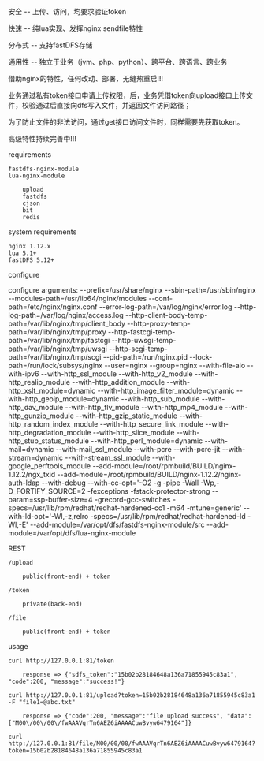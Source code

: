 安全 -- 上传、访问，均要求验证token

快速 -- 纯lua实现、发挥nginx sendfile特性

分布式 -- 支持fastDFS存储

通用性 -- 独立于业务（jvm、php、python）、跨平台、跨语言、跨业务

借助nginx的特性，任何改动、部署，无缝热重启!!!


业务通过私有token接口申请上传权限，后，业务凭借token向upload接口上传文件，校验通过后直接向dfs写入文件，并返回文件访问路径；

为了防止文件的非法访问，通过get接口访问文件时，同样需要先获取token。


高级特性持续完善中!!!


requirements

    fastdfs-nginx-module
    lua-nginx-module

        upload
        fastdfs
        cjson
        bit
        redis


system requirements

    nginx 1.12.x
    lua 5.1+
    fastDFS 5.12+


configure

configure arguments: --prefix=/usr/share/nginx --sbin-path=/usr/sbin/nginx --modules-path=/usr/lib64/nginx/modules --conf-path=/etc/nginx/nginx.conf --error-log-path=/var/log/nginx/error.log --http-log-path=/var/log/nginx/access.log --http-client-body-temp-path=/var/lib/nginx/tmp/client_body --http-proxy-temp-path=/var/lib/nginx/tmp/proxy --http-fastcgi-temp-path=/var/lib/nginx/tmp/fastcgi --http-uwsgi-temp-path=/var/lib/nginx/tmp/uwsgi --http-scgi-temp-path=/var/lib/nginx/tmp/scgi --pid-path=/run/nginx.pid --lock-path=/run/lock/subsys/nginx --user=nginx --group=nginx --with-file-aio --with-ipv6 --with-http_ssl_module --with-http_v2_module --with-http_realip_module --with-http_addition_module --with-http_xslt_module=dynamic --with-http_image_filter_module=dynamic --with-http_geoip_module=dynamic --with-http_sub_module --with-http_dav_module --with-http_flv_module --with-http_mp4_module --with-http_gunzip_module --with-http_gzip_static_module --with-http_random_index_module --with-http_secure_link_module --with-http_degradation_module --with-http_slice_module --with-http_stub_status_module --with-http_perl_module=dynamic --with-mail=dynamic --with-mail_ssl_module --with-pcre --with-pcre-jit --with-stream=dynamic --with-stream_ssl_module --with-google_perftools_module --add-module=/root/rpmbuild/BUILD/nginx-1.12.2/ngx_txid --add-module=/root/rpmbuild/BUILD/nginx-1.12.2/nginx-auth-ldap --with-debug --with-cc-opt='-O2 -g -pipe -Wall -Wp,-D_FORTIFY_SOURCE=2 -fexceptions -fstack-protector-strong --param=ssp-buffer-size=4 -grecord-gcc-switches -specs=/usr/lib/rpm/redhat/redhat-hardened-cc1 -m64 -mtune=generic' --with-ld-opt='-Wl,-z,relro -specs=/usr/lib/rpm/redhat/redhat-hardened-ld -Wl,-E' --add-module=/var/opt/dfs/fastdfs-nginx-module/src --add-module=/var/opt/dfs/lua-nginx-module


REST

    /upload

        public(front-end) + token

    /token

        private(back-end)

    /file

        public(front-end) + token


usage

    curl http://127.0.0.1:81/token

        response => {"sdfs_token":"15b02b28184648a136a71855945c83a1", "code":200, "message":"success!"}

    curl http://127.0.0.1:81/upload?token=15b02b28184648a136a71855945c83a1 -F "file1=@abc.txt"

        response => {"code":200, "message":"file upload success", "data":["M00\/00\/00\/fwAAAVqrTn6AEZ6iAAAACuwBvyw6479164"]}

    curl http://127.0.0.1:81/file/M00/00/00/fwAAAVqrTn6AEZ6iAAAACuwBvyw6479164?token=15b02b28184648a136a71855945c83a1


